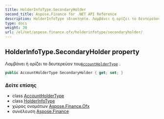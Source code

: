 ```yaml
---
title: HolderInfoType.SecondaryHolder
second_title: Aspose.Finance for .NET API Reference
description: HolderInfoType ιδιοκτησία. Λαμβάνει ή ορίζει το δευτερεύον τουAccountHolderType .
type: docs
weight: 30
url: /el/net/aspose.finance.ofx/holderinfotype/secondaryholder/
---
```

## HolderInfoType.SecondaryHolder property

Λαμβάνει ή ορίζει το δευτερεύον του[`AccountHolderType`](../../accountholdertype/) .

```csharp
public AccountHolderType SecondaryHolder { get; set; }
```

### Δείτε επίσης

* class [AccountHolderType](../../accountholdertype/)
* class [HolderInfoType](../)
* χώρος ονομάτων [Aspose.Finance.Ofx](../../holderinfotype/)
* συνέλευση [Aspose.Finance](../../../)



